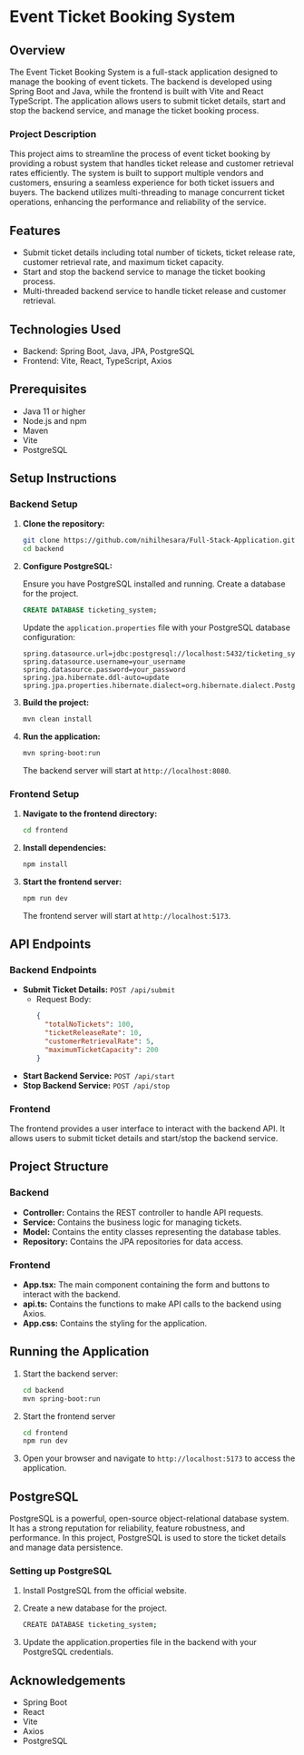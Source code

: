 # Event Ticket Booking System

## Overview

The Event Ticket Booking System is a full-stack application designed to manage the booking of event tickets. The backend is developed using Spring Boot and Java, while the frontend is built with Vite and React TypeScript. The application allows users to submit ticket details, start and stop the backend service, and manage the ticket booking process.

### Project Description

This project aims to streamline the process of event ticket booking by providing a robust system that handles ticket release and customer retrieval rates efficiently. The system is built to support multiple vendors and customers, ensuring a seamless experience for both ticket issuers and buyers. The backend utilizes multi-threading to manage concurrent ticket operations, enhancing the performance and reliability of the service.

## Features

- Submit ticket details including total number of tickets, ticket release rate, customer retrieval rate, and maximum ticket capacity.
- Start and stop the backend service to manage the ticket booking process.
- Multi-threaded backend service to handle ticket release and customer retrieval.

## Technologies Used

- Backend: Spring Boot, Java, JPA, PostgreSQL
- Frontend: Vite, React, TypeScript, Axios

## Prerequisites

- Java 11 or higher
- Node.js and npm
- Maven
- Vite
- PostgreSQL

## Setup Instructions

### Backend Setup

1. **Clone the repository:**

    ```bash
    git clone https://github.com/nihilhesara/Full-Stack-Application.git
    cd backend
    ```

2. **Configure PostgreSQL:**
   
   Ensure you have PostgreSQL installed and running. Create a database for the project.

    ```sql
    CREATE DATABASE ticketing_system;
    ```

   Update the `application.properties` file with your PostgreSQL database configuration:

    ```properties
    spring.datasource.url=jdbc:postgresql://localhost:5432/ticketing_system
    spring.datasource.username=your_username
    spring.datasource.password=your_password
    spring.jpa.hibernate.ddl-auto=update
    spring.jpa.properties.hibernate.dialect=org.hibernate.dialect.PostgreSQLDialect
    ```

3. **Build the project:**

    ```bash
    mvn clean install
    ```

4. **Run the application:**

    ```bash
    mvn spring-boot:run
    ```

    The backend server will start at `http://localhost:8080`.

### Frontend Setup

1. **Navigate to the frontend directory:**

    ```bash
    cd frontend
    ```

2. **Install dependencies:**

    ```bash
    npm install
    ```

3. **Start the frontend server:**

    ```bash
    npm run dev
    ```

    The frontend server will start at `http://localhost:5173`.

## API Endpoints

### Backend Endpoints

- **Submit Ticket Details:** `POST /api/submit`
  - Request Body:
    ```json
    {
      "totalNoTickets": 100,
      "ticketReleaseRate": 10,
      "customerRetrievalRate": 5,
      "maximumTicketCapacity": 200
    }
    ```
- **Start Backend Service:** `POST /api/start`
- **Stop Backend Service:** `POST /api/stop`

### Frontend

The frontend provides a user interface to interact with the backend API. It allows users to submit ticket details and start/stop the backend service.

## Project Structure

### Backend

- **Controller:** Contains the REST controller to handle API requests.
- **Service:** Contains the business logic for managing tickets.
- **Model:** Contains the entity classes representing the database tables.
- **Repository:** Contains the JPA repositories for data access.

### Frontend

- **App.tsx:** The main component containing the form and buttons to interact with the backend.
- **api.ts:** Contains the functions to make API calls to the backend using Axios.
- **App.css:** Contains the styling for the application.

## Running the Application

1. Start the backend server:
   ```bash
   cd backend
   mvn spring-boot:run

2. Start the frontend server
   ```bash
   cd frontend
   npm run dev
   
3. Open your browser and navigate to `http://localhost:5173` to access the application.

## PostgreSQL

PostgreSQL is a powerful, open-source object-relational database system. It has a strong reputation for reliability, feature robustness, and performance. In this project, PostgreSQL is used to store the ticket details and manage data persistence.

### Setting up PostgreSQL

1. Install PostgreSQL from the official website.

2. Create a new database for the project.
    ```bash
    CREATE DATABASE ticketing_system;
    
3. Update the application.properties file in the backend with your PostgreSQL credentials.

## Acknowledgements

- Spring Boot
- React
- Vite
- Axios
- PostgreSQL


